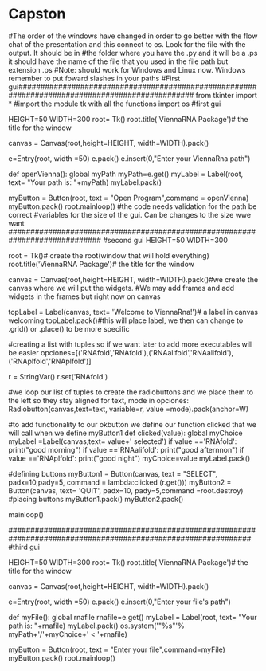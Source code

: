 # Capston
#The order of the windows have changed in order to go better with the flow chat of the presentation and this connect to os. Look for the file with the output. It should be in 
#the folder where you have the .py and it will be a .ps it should have the name of the file that you used in the file path but extension .ps
#Note: should work for Windows and Linux now. Windows remember to put foward slashes in your paths
#First gui################################################################################################
from tkinter import * #import the module tk with all the functions
import os
#first gui

HEIGHT=50
WIDTH=300
root= Tk()
root.title('ViennaRNA Package')# the title for the window

canvas = Canvas(root,height=HEIGHT, width=WIDTH).pack()

e=Entry(root, width =50)
e.pack()
e.insert(0,"Enter your ViennaRna path")

def openVienna():
    global myPath
    myPath=e.get()
    myLabel = Label(root, text= "Your path is: "+myPath)
    myLabel.pack()
   
    
myButton = Button(root, text = "Open Program",command = openVienna)
myButton.pack()
root.mainloop()
#the code needs validation for the path be correct
#variables for the size of the gui. Can be changes to the size wwe want
#############################################################################
#second gui
HEIGHT=50
WIDTH=300

root = Tk()# create the root(window that will hold everything)
root.title('ViennaRNA Package')# the title for the window

canvas = Canvas(root,height=HEIGHT, width=WIDTH).pack()#we create the canvas where we will put the widgets.
#We may add frames and add widgets in the frames but right now on canvas

topLabel = Label(canvas, text= 'Welcome to ViennaRna!')# a label in canvas welcoming
topLabel.pack()#this will place label, we then can change to .grid() or .place() to be more specific

#creating a list with tuples so if we want later to add more executables will be easier
opciones=[('RNAfold','RNAfold'),('RNAalifold','RNAalifold'),('RNAplfold','RNAplfold')]

r = StringVar()
r.set('RNAfold')


#we loop our list of tuples to create the radiobuttons and we place them to the left so they stay aligned
for text, mode in opciones:
    Radiobutton(canvas,text=text, variable=r, value =mode).pack(anchor=W)

#to add functionality to our okbutton we define our function clicked that we will call when we define myButton1
def clicked(value):
    global myChoice
    myLabel =Label(canvas,text= value+' selected')
    if value =='RNAfold':
        print("good morning")
    if value =='RNAalifold':
        print("good afternnon")
    if value =='RNAplfold':
        print("good night")
    myChoice=value
    myLabel.pack()
    
#defining buttons
myButton1 = Button(canvas, text = "SELECT", padx=10,pady=5, command = lambda:clicked (r.get()))
myButton2 = Button(canvas, text= 'QUIT', padx=10, pady=5,command =root.destroy)
#placing buttons
myButton1.pack()
myButton2.pack()

mainloop()

###############################################################################################################
#third gui

HEIGHT=50
WIDTH=300
root= Tk()
root.title('ViennaRNA Package')# the title for the window

canvas = Canvas(root,height=HEIGHT, width=WIDTH).pack()

e=Entry(root, width =50)
e.pack()
e.insert(0,"Enter your file's path")

def myFile():
    global rnafile
    rnafile=e.get()
    myLabel = Label(root, text= "Your path is: "+rnafile)
    myLabel.pack()
    os.system('"%s"'% myPath+'/'+myChoice+' < '+rnafile)

myButton = Button(root, text = "Enter your file",command=myFile)
myButton.pack()
root.mainloop()


